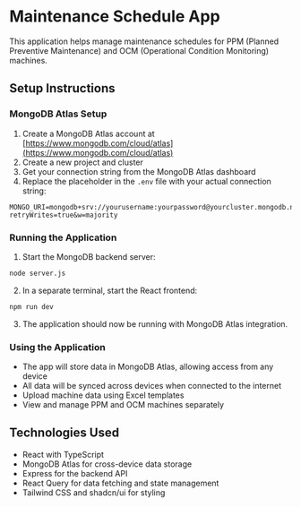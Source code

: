 
# Maintenance Schedule App

This application helps manage maintenance schedules for PPM (Planned Preventive Maintenance) and OCM (Operational Condition Monitoring) machines.

## Setup Instructions

### MongoDB Atlas Setup

1. Create a MongoDB Atlas account at [https://www.mongodb.com/cloud/atlas](https://www.mongodb.com/cloud/atlas)
2. Create a new project and cluster
3. Get your connection string from the MongoDB Atlas dashboard
4. Replace the placeholder in the `.env` file with your actual connection string:

```
MONGO_URI=mongodb+srv://yourusername:yourpassword@yourcluster.mongodb.net/?retryWrites=true&w=majority
```

### Running the Application

1. Start the MongoDB backend server:
```bash
node server.js
```

2. In a separate terminal, start the React frontend:
```bash
npm run dev
```

3. The application should now be running with MongoDB Atlas integration.

### Using the Application

- The app will store data in MongoDB Atlas, allowing access from any device
- All data will be synced across devices when connected to the internet
- Upload machine data using Excel templates
- View and manage PPM and OCM machines separately

## Technologies Used

- React with TypeScript
- MongoDB Atlas for cross-device data storage
- Express for the backend API
- React Query for data fetching and state management
- Tailwind CSS and shadcn/ui for styling
